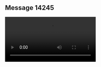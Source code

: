 ## Message 14245



![Video](https://data.iron-swords.co.il/2024/December/02/https://data.iron-swords.co.il/2024/December/02/14245/14245_media.mp4)
